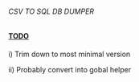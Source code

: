 ###### CSV TO SQL DB DUMPER


#### [**TODO**]()

i) Trim down to most minimal  version

ii) Probably convert into gobal helper
